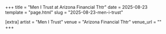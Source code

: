 +++
title = "Men I Trust at Arizona Financial Thtr"
date = 2025-08-23
template = "page.html"
slug = "2025-08-23-men-i-trust"

[extra]
artist = "Men I Trust"
venue = "Arizona Financial Thtr"
venue_url = ""
+++
